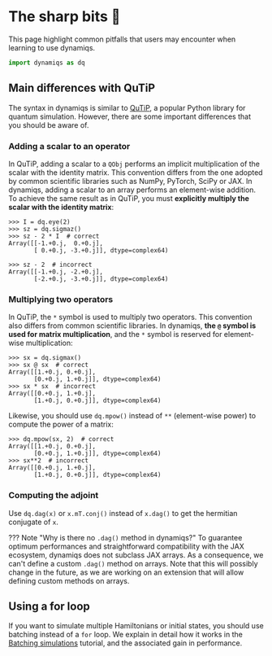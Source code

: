 # The sharp bits 🔪

This page highlight common pitfalls that users may encounter when learning to use dynamiqs.

```python
import dynamiqs as dq
```

## Main differences with QuTiP

<!-- If modifications are made in this section, ensure to also update the tutorials/defining-hamiltonians.md document to reflect these changes in the "Differences with QuTiP" warning admonition at the top of the file. -->

The syntax in dynamiqs is similar to [QuTiP](http://qutip.org/), a popular Python library for quantum simulation. However, there are some important differences that you should be aware of.

### Adding a scalar to an operator

In QuTiP, adding a scalar to a `QObj` performs an implicit multiplication of the scalar with the identity matrix. This convention differs from the one adopted by common scientific libraries such as NumPy, PyTorch, SciPy or JAX. In dynamiqs, adding a scalar to an array performs an element-wise addition. To achieve the same result as in QuTiP, you must **explicitly multiply the scalar with the identity matrix**:

```pycon
>>> I = dq.eye(2)
>>> sz = dq.sigmaz()
>>> sz - 2 * I  # correct
Array([[-1.+0.j,  0.+0.j],
       [ 0.+0.j, -3.+0.j]], dtype=complex64)

>>> sz - 2  # incorrect
Array([[-1.+0.j, -2.+0.j],
       [-2.+0.j, -3.+0.j]], dtype=complex64)
```

### Multiplying two operators

In QuTiP, the `*` symbol is used to multiply two operators. This convention also differs from common scientific libraries. In dynamiqs, **the `@` symbol is used for matrix multiplication**, and the `*` symbol is reserved for element-wise multiplication:

```pycon
>>> sx = dq.sigmax()
>>> sx @ sx  # correct
Array([[1.+0.j, 0.+0.j],
       [0.+0.j, 1.+0.j]], dtype=complex64)
>>> sx * sx  # incorrect
Array([[0.+0.j, 1.+0.j],
       [1.+0.j, 0.+0.j]], dtype=complex64)
```

Likewise, you should use `dq.mpow()` instead of `**` (element-wise power) to compute the power of a matrix:

```pycon
>>> dq.mpow(sx, 2)  # correct
Array([[1.+0.j, 0.+0.j],
       [0.+0.j, 1.+0.j]], dtype=complex64)
>>> sx**2  # incorrect
Array([[0.+0.j, 1.+0.j],
       [1.+0.j, 0.+0.j]], dtype=complex64)
```

### Computing the adjoint

Use `dq.dag(x)` or `x.mT.conj()` instead of `x.dag()` to get the hermitian conjugate of `x`.

??? Note "Why is there no `.dag()` method in dynamiqs?"
    To guarantee optimum performances and straightforward compatibility with the JAX ecosystem, dynamiqs does not subclass JAX arrays. As a consequence, we can't define a custom `.dag()` method on arrays. Note that this will possibly change in the future, as we are working on an extension that will allow defining custom methods on arrays.


## Using a for loop

If you want to simulate multiple Hamiltonians or initial states, you should use batching instead of a `for` loop. We explain in detail how it works in the [Batching simulations](/tutorials/batching-simulations.html) tutorial, and the associated gain in performance.
